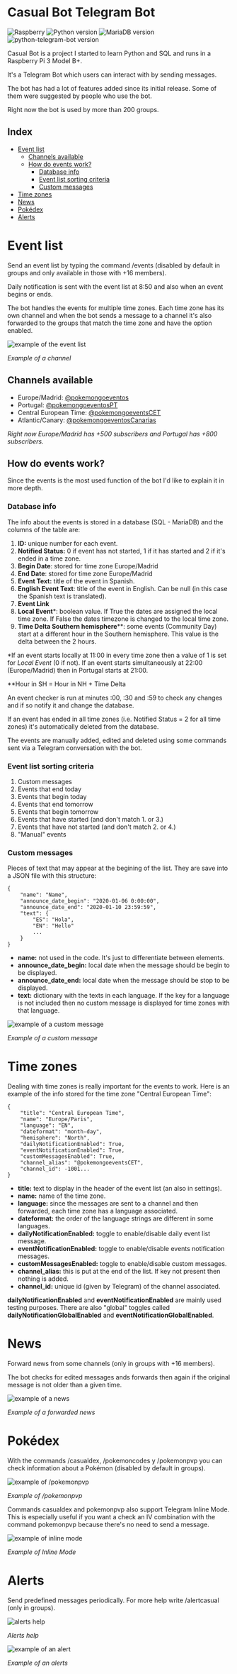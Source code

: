 # **Casual Bot Telegram Bot**

![Raspberry](https://img.shields.io/badge/Raspberry\%20Pi\%203-Model\%20B+-lightgrey)
![Python version](https://img.shields.io/badge/Python-v3.7-blue)
![MariaDB version](https://img.shields.io/badge/MariaDB-v15.1-blue)
![python-telegram-bot version](https://img.shields.io/badge/python\%20telegram\%20bot-v12.2-blue)

Casual Bot is a project I started to learn Python and SQL and runs in a Raspberry Pi 3 Model B+.

It's a Telegram Bot which users can interact with by sending messages.

The bot has had a lot of features added since its initial release. Some of them were suggested by people who use the bot.

Right now the bot is used by more than 200 groups.

## **Index**
* [Event list](#event-list)
    * [Channels available](#channels-available)
    * [How do events work?](#how-do-events-work)
        * [Database info](#database-info)
        * [Event list sorting criteria](#event-list-sorting-criteria)
        * [Custom messages](#custom-messages)
* [Time zones](#time-zones)
* [News](#news)
* [Pokédex](#pokédex)
* [Alerts](#alerts)

# **Event list**
Send an event list by typing the command /events (disabled by default in groups and only available in those with +16 members).

Daily notification is sent with the event list at 8:50 and also when an event begins or ends.

The bot handles the events for multiple time zones. Each time zone has its own channel and when the bot sends a message to a channel it's also forwarded to the groups that match the time zone and have the option enabled.

![example of the event list](docs/images/event_list.jpg)

*Example of a channel*

## **Channels available**

* Europe/Madrid: [@pokemongoeventos](https://t.me/pokemongoeventos)
* Portugal: [@pokemongoeventosPT](https://t.me/pokemongoeventosPT)
* Central European Time: [@pokemongoeventsCET](https://t.me/pokemongoeventsCET)
* Atlantic/Canary: [@pokemongoeventosCanarias](https://t.me/pokemongoeventosCanarias)

*Right now Europe/Madrid has +500 subscribers and Portugal has +800 subscribers.*

## **How do events work?**
Since the events is the most used function of the bot I'd like to explain it in more depth.

### **Database info**
The info about the events is stored in a database (SQL - MariaDB) and the columns of the table are:

1. **ID:** unique number for each event.
2. **Notified Status:** 0 if event has not started, 1 if it has started and 2 if it's ended in a time zone.
3. **Begin Date**: stored for time zone Europe/Madrid 
4. **End Date**: stored for time zone Europe/Madrid 
5. **Event Text:** title of the event in Spanish.
6. **English Event Text**: title of the event in English. Can be null (in this case the Spanish text is translated).
7. **Event Link**
8. **Local Event***: boolean value. If True the dates are assigned the local time zone. If False the dates timezone is changed to the local time zone.
9. **Time Delta Southern hemisphere****: some events (Community Day) start at a different hour in the Southern hemisphere. This value is the delta between the 2 hours.

\*If an event starts locally at 11:00 in every time zone then a value of 1 is set for *Local Event* (0 if not). If an event starts simultaneously at 22:00 (Europe/Madrid) then in Portugal starts at 21:00.

\**Hour in SH = Hour in NH + Time Delta

An event checker is run at minutes :00, :30 and :59 to check any changes and if so notify it and change the database.

If an event has ended in all time zones (i.e. Notified Status = 2 for all time zones) it's automatically deleted from the database.

The events are manually added, edited and deleted using some commands sent via a Telegram conversation with the bot.

### **Event list sorting criteria**
1. Custom messages
2. Events that end today
3. Events that begin today
4. Events that end tomorrow
5. Events that begin tomorrow
6. Events that have started (and don't match 1. or 3.)
7. Events that have not started (and don't match 2. or 4.)
8. "Manual" events

### **Custom messages**
Pieces of text that may appear at the begining of the list. They are save into a JSON file with this structure:

```
{
    "name": "Name",
    "announce_date_begin": "2020-01-06 0:00:00",
    "announce_date_end": "2020-01-10 23:59:59",
    "text": {
        "ES": "Hola",
        "EN": "Hello"
        ...
    }
}
```

* **name:** not used in the code. It's just to differentiate between elements.
* **announce_date_begin:** local date when the message should be begin to be displayed.
* **announce_date_end:** local date when the message should be stop to be displayed.
* **text:** dictionary with the texts in each language. If the key for a language is not included then no custom message is displayed for time zones with that language.

![example of a custom message](docs/images/events_custom_message.jpg)

*Example of a custom message*

# **Time zones**
Dealing with time zones is really important for the events to work. Here is an example of the info stored for the time zone "Central European Time":

```
{
    "title": "Central European Time",
    "name": "Europe/Paris",
    "language": "EN",
    "dateformat": "month-day",
    "hemisphere": "North",
    "dailyNotificationEnabled": True,
    "eventNotificationEnabled": True,
    "customMessagesEnabled": True,
    "channel_alias": "@pokemongoeventsCET",
    "channel_id": -1001...
}
```

* **title:** text to display in the header of the event list (an also in settings).
* **name:** name of the time zone.
* **language:** since the messages are sent to a channel and then forwarded, each time zone has a language associated.
* **dateformat:** the order of the language strings are different in some languages.
* **dailyNotificationEnabled:** toggle to enable/disable daily event list message.
* **eventNotificationEnabled:** toggle to enable/disable events notification messages.
* **customMessagesEnabled:** toggle to enable/disable custom messages.
* **channel_alias:** this is put at the end of the list. If key not present then nothing is added.
* **channel_id:** unique id (given by Telegram) of the channel associated.

**dailyNotificationEnabled** and **eventNotificationEnabled** are mainly used testing purposes. There are also "global" toggles called **dailyNotificationGlobalEnabled** and **eventNotificationGlobalEnabled**.

# **News**
Forward news from some channels (only in groups with +16 members).

The bot checks for edited messages ands forwards then again if the original message is not older than a given time.

![example of a news](docs/images/news.jpg)

*Example of a forwarded news*

# **Pokédex**
With the commands /casualdex, /pokemoncodes y /pokemonpvp you can check information about a Pokémon (disabled by default in groups).

![example of /pokemonpvp](docs/images/pokemonpvp.jpg)

*Example of /pokemonpvp*

Commands casualdex and pokemonpvp also support Telegram Inline Mode. This is especially useful if you want a check an IV combination with the command pokemonpvp because there's no need to send a message.

![example of inline mode](docs/images/pokemonpvp_inlinemode.gif)

*Example of Inline Mode*

# **Alerts**
Send predefined messages periodically. For more help write /alertcasual (only in groups).

![alerts help](docs/images/alerts_help.jpg)

*Alerts help*

![example of an alert](docs/images/alerts_example.jpg)

*Example of an alerts*

